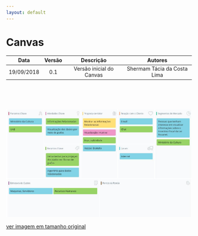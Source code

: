```yaml
---
layout: default
---
```


# Canvas

|           Data          |         Versão         |       Descrição   |         Autores   |
|:----------------------:|:------------------------:|:---------------------:|:--------------:|
| 19/09/2018         |           0.1                | Versão inicial do Canvas |  Shermam Tácia da Costa Lima |

<br>
<br>
<br>

![Canvas](images/Canvas_NaturalSearch.png)

[ver imagem em tamanho original](https://fga-eps-mds.github.io/2018.2-NaturalSearch/docs/images/Canvas_NaturalSearch.png)